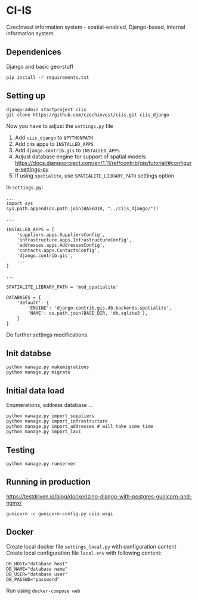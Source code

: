 # CI-IS

CzecInvest information system - spatial-enabled, Django-based, internal
information system.

## Dependenices

Django and basic geo-stuff

```
pip install -r requirements.txt
```

## Setting up

```
django-admin startproject ciis
git clone https://github.com/czechinvest/ciis.git ciis_django
```

Now you have to adjust the `settings.py` file

1. Add `ciis_django` to `$PYTHONPATH`
2. Add ciis apps to `INSTALLED_APPS`
3. Add `django.contrib.gis` to `INSTALLED_APPS`
4. Adjust database engine for support of spatial models https://docs.djangoproject.com/en/1.11/ref/contrib/gis/tutorial/#configure-settings-py
5. If using `spatialite`, use `SPATIALITE_LIBRARY_PATH` settings option

In `settings.py`:

```
...
import sys
sys.path.append(os.path.join(BASEDIR, "../ciis_django/"))

...

INSTALLED_APPS = [
    'suppliers.apps.SuppliersConfig',
    'infrastructure.apps.InfrastructureConfig',
    'addresses.apps.AddressesConfig',
    'contacts.apps.ContactsConfig',
    'django.contrib.gis',
    ...
]

...

SPATIALITE_LIBRARY_PATH = 'mod_spatialite'

DATABASES = {
    'default': {
        'ENGINE': 'django.contrib.gis.db.backends.spatialite',
        'NAME': os.path.join(BASE_DIR, 'db.sqlite3'),
    }
}

```


Do further settings modifications.

## Init databse

```
python manage.py makemigrations
python manage.py migrate
```

## Initial data load

Enumerations, address database ...

```
python manage.py import_suppliers
python manage.py import_infrastructure
python manage.py import_addresses # will take some time
python manage.py import_lau1
```

## Testing

```
python manage.py runserver
```

## Running in production

https://testdriven.io/blog/dockerizing-django-with-postgres-gunicorn-and-nginx/

```
gunicorn -c gunicorn-config.py ciis.wsgi
```

## Docker 

Create local docker file `settings_local.py` with configuration content
Create local configuration file `local.env` with following content:

```
DB_HOST="database host"
DB_NAME="database name"
DB_USER="database user"
DB_PASSWD="password"
```

Run using `docker-compose web`

##
